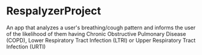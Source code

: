 # RespalyzerProject
 An app that analyzes a user's breathing/cough pattern and informs the user of the likelihood of them having Chronic Obstructive Pulmonary Disease (COPD), Lower Respiratory Tract Infection (LTRI) or Upper Respiratory Tract Infection (URTI)
